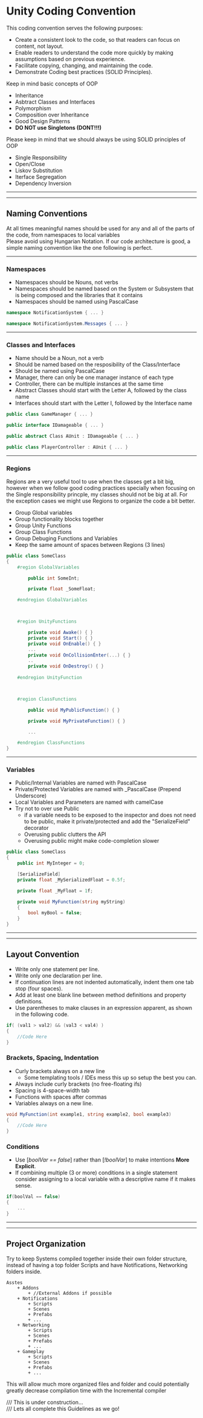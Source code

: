 # **Unity Coding Convention**

This coding convention serves the following purposes:
- Create a consistent look to the code, so that readers can focus on content, not layout.
- Enable readers to understand the code more quickly by making assumptions based on previous experience.
- Facilitate copying, changing, and maintaining the code.
- Demonstrate Coding best practices (SOLID Principles).

Keep in mind basic concepts of OOP
- Inheritance
- Asbtract Classes and Interfaces
- Polymorphism
- Composition over Inheritance
- Good Design Patterns
- **DO NOT use Singletons (DONT!!!)**

Please keep in mind that we should always be using SOLID principles of OOP
- Single Responsibility
- Open/Close
- Liskov Substitution
- Iterface Segregation
- Dependency Inversion

***
***
## **Naming Conventions**

At all times meaningful names should be used for any and all of the parts of the code, from namespaces to local variables  
Please avoid using Hungarian Notation. If our code architecture is good, a simple naming convention like the one following is perfect.

***
### **Namespaces**
- Namespaces should be Nouns, not verbs
- Namespaces should be named based on the System or Subsystem that is being composed and the libraries that it contains
- Namespaces should be named using PascalCase


``` csharp
namespace NotificationSystem { ... }

namespace NotificationSystem.Messages { ... }
```

***
### **Classes and Interfaces**
- Name should be a Noun, not a verb
- Should be named based on the resposibility of the Class/Interface
- Should be named using PascalCase
- Manager, there can only be one manager instance of each type
- Controller, there can be multiple instances at the same time
- Abstract Classes should start with the Letter A, followed by the class name
- Interfaces should start with the Letter I, followed by the Interface name


``` csharp
public class GameManager { ... }

public interface IDamageable { ... }

public abstract Class AUnit : IDamageable { ... }

public class PlayerController : AUnit { ... }
```

***
### **Regions**
Regions are a very useful tool to use when the classes get a bit big, however when we follow good coding practices specially when focusing on the Single responsibility princple, my classes should not be big at all.
For the exception cases we might use Regions to organize the code a bit better.

- Group Global variables
- Group functionality blocks together
- Group Unity Functions
- Group Class Functions
- Group Debuging Functions and Variables
- Keep the same amount of spaces between Regions (3 lines)


``` csharp
public class SomeClass
{
	#region GlobalVariables

		public int SomeInt;

		private float _SomeFloat;

	#endregion GlobalVariables



	#region UnityFunctions

		private void Awake() { }
		private void Start() { }
		private void OnEnable() { }
		...
		private void OnCollisionEnter(...) { }
		..
		private void OnDestroy() { }
	
	#endregion UnityFunction



	#region ClassFunctions

		public void MyPublicFunction() { }

		private void MyPrivateFunction() { }

		...

	#endregion ClassFunctions
}
```

***
### **Variables**
- Public/Internal Variables are named with PascalCase
- Private/Protected Variables are named with _PascalCase (Prepend Underscore)
- Local Variables and Parameters are named with camelCase
- Try not to over use Public
	- if a variable needs to be exposed to the inspector and does not need to be public, make it private/protected and add the "SerializeField" decorator
	- Overusing public clutters the API
	- Overusing public might make code-completion slower


``` csharp
public class SomeClass
{
	public int MyInteger = 0;

	[SerializeField]
	private float _MySerializedFloat = 0.5f;

	private float _MyFloat = 1f;

	private void MyFunction(string myString)
	{
		bool myBool = false;
	}
}
```
***
***
## Layout Convention
- Write only one statement per line.
- Write only one declaration per line.
- If continuation lines are not indented automatically, indent them one tab stop (four spaces).
- Add at least one blank line between method definitions and property definitions.
- Use parentheses to make clauses in an expression apparent, as shown in the following code.

``` csharp
if( (val1 > val2) && (val3 < val4) )
{
	//Code Here
}
```

### Brackets, Spacing, Indentation
- Curly brackets always on a new line
	- Some templating tools / IDEs mess this up so setup the best you can.
- Always include curly brackets (no free-floating ifs)
- Spacing is 4-space-width tab
- Functions with spaces after commas
- Variables always on a new line. 

``` csharp
void MyFunction(int example1, string example2, bool example3)
{
	//Code Here
}
```

### Conditions
- Use [*boolVar == false*] rather than [*!boolVar*] to make intentions **More Explicit**.
- If combining multiple (3 or more) conditions in a single statement consider assigning to a local variable with a descriptive name if it makes sense.
``` csharp
if(boolVal == false)
{
	...
}
```


***
***
## Project Organization 

Try to keep Systems compiled together inside their own folder structure, instead of having a top folder Scripts and have Notifications, Networking folders inside.

	Asstes
		+ Addons
			+ //External Addons if possible
		+ Notifications
			+ Scripts
			+ Scenes
			+ Prefabs
			+ ...
		+ Networking
			+ Scripts
			+ Scenes
			+ Prefabs
			+ ...
		+ Gameplay
			+ Scripts
			+ Scenes
			+ Prefabs
			+ ...

This will allow much more organized files and folder and could potentially greatly decrease compilation time with the Incremental compiler  

  

/// This is under construction...  
/// Lets all complete this Guidelines as we go!
